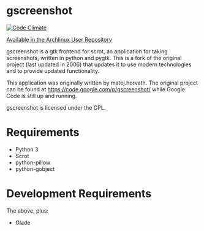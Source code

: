 gscreenshot
===============
[![Code Climate](https://codeclimate.com/github/thenaterhood/gscreenshot/badges/gpa.svg)](https://codeclimate.com/github/thenaterhood/gscreenshot)

[Available in the Archlinux User Repository](https://aur.archlinux.org/packages/gscreenshot/)

gscreenshot is a gtk frontend for scrot, an application for taking screenshots,
written in python and pygtk. This is a fork of the original project (last
updated in 2006) that updates it to use modern technologies and to provide
updated functionality.

This application was originally written by matej.horvath. The original project
can be found at https://code.google.com/p/gscreenshot/ while Google Code is
still up and running.

gscreenshot is licensed under the GPL.

Requirements
===============
* Python 3
* Scrot
* python-pillow
* python-gobject

Development Requirements
==============
The above, plus:
* Glade

